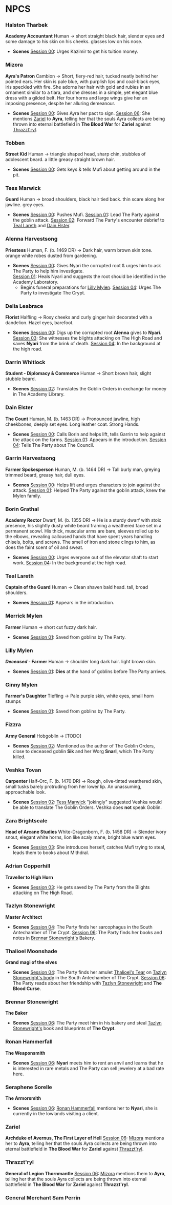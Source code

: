 # NPCS
### Halston Tharbek
**Academy Accountant**
Human -> short straight black hair, slender eyes and some damage to his skin on his cheeks. glasses low on his nose.
- **Scenes**
  [Session 00](dm/session_notes/session_00.md#kazimirs-tuition-struggle): Urges Kazimir to get his tuition money.

### Mizora
**Ayra's Patron**
Cambion -> Short, fiery-red hair, tucked neatly behind her pointed ears. Her skin is pale blue, with purplish lips and coal-black eyes, iris speckled with fire. She adorns her hair with gold and rubies in an ornament similar to a tiara, and she dresses in a simple, yet elegant blue dress with a gilded belt. Her four horns and large wings give her an imposing presence, despite her alluring demeanour.
- **Scenes**
  [Session 00](dm/session_notes/session_00.md#ayras-pact): Gives Ayra her pact to sign.
  [Session 06](vault/dm/session_notes/session_06.md#introduction): She mentions [Zariel](vault/dm/npcs.md#zariel) to **Ayra**, telling her that the souls Ayra collects are being thrown into eternal battlefield in **The Blood War** for **Zariel** against [Thrazzt'ryl](vault/dm/npcs.md#thrazztryl).

### Tobben
**Street Kid**
Human -> triangle shaped head, sharp chin, stubbles of adolescent beard. a little greasy straight brown hair.
- **Scenes**
  [Session 00](dm/session_notes/session_00.md#mufis-performance): Gets keys & tells Mufi about getting around in the pit.

### Tess Marwick
**Guard**
Human -> broad shoulders, black hair tied back. thin scare along her jawline. grey eyes.
- **Scenes**
  [Session 00](dm/session_notes/session_00.md#mufis-performance): Pushes Mufi.
  [Session 01](dm/session_notes/session_01.md#the-farmhouse-and-barn): Lead The Party against the goblin attack.
  [Session 02](dm/session_notes/session_02.md#back-in-new-arvandal): Forward The Party's encounter debrief to [Teal Lareth](dm/npcs.md#teal-lareth) and [Dain Elster](dm/npcs.md#dain-elster).

### Alenna Harvestsong
**Priestess**
Human, F. (b. 1469 DR) -> Dark hair, warm brown skin tone. orange white robes dusted from gardening.
- **Scenes**
  [Session 00](dm/session_notes/session_00.md#nyari-investigates-the-pollution): Gives Nyari the corrupted root & urges him to ask The Party to help him investigate.  
  [Session 01](dm/session_notes/session_01.md#revealed-secrets): Heals Nyari and suggests the root should be identified in the Academy Laboratory.
    - Begins funeral preparations for [Lilly Mylen](dm/npcs.md#lilly-mylen).
  [Session 04](vault/dm/session_notes/session_04.md#intro-at-the-high-road): Urges The Party to investigate The Crypt.

### Delia Leabrace
**Florist**
Halfling -> Rosy cheeks and curly ginger hair decorated with a dandelion. Hazel eyes, barefoot. 
- **Scenes**
  [Session 00](dm/session_notes/session_00.md#nyari-investigates-the-pollution): Digs up the corrupted root **Alenna** gives to **Nyari**.  
  [Session 03](dm/session_notes/session_03.md#the-high-road): She witnesses the blights attacking on The High Road and saves **Nyari** from the brink of death. 
  [Session 04](vault/dm/session_notes/session_04.md#intro-at-the-high-road): In the background at the high road.

### Darrin Whitlock
**Student - Diplomacy & Commerce**
Human -> Short brown hair, slight stubble beard.
- **Scenes**
  [Session 02](dm/session_notes/session_02.md#the-library): Translates the Goblin Orders in exchange for money in The Academy Library.

### Dain Elster
**The Count**
Human, M. (b. 1463 DR) -> Pronounced jawline, high cheekbones, deeply set eyes. Long leather coat. Strong Hands.
- **Scenes**
  [Session 00](dm/session_notes/session_00.md#the-elevator-scene): Calls Borin and helps lift, tells Garrin to help against the attack on the farms. 
  [Session 01](dm/session_notes/session_01.md#introduction): Appears in the introduction.
  [Session 04](vault/dm/session_notes/session_04.md#intro-at-the-high-road): Tells The Party about The Council.

### Garrin Harvestsong
**Farmer Spokesperson** 
Human, M. (b. 1464 DR) -> Tall burly man, greying trimmed beard, greasy hair, dull eyes.
- **Scenes**
  [Session 00](dm/session_notes/session_00.md#the-elevator-scene): Helps lift and urges characters to join against the attack.
  [Session 01](dm/session_notes/session_01.md#the-farmhouse-and-barn): Helped The Party against the goblin attack, knew the Mylen family.

### Borin Grathal
**Academy Rector**
Dwarf, M. (b. 1355 DR) -> He is a sturdy dwarf with stoic presence, his slightly dusty white beard framing a weathered face set in a permanent scowl. His thick, muscular arms are bare, sleeves rolled up to the elbows, revealing calloused hands that have spent years handling chisels, bolts, and screws. The smell of iron and stone clings to him, as does the faint scent of oil and sweat. 
- **Scenes**
  [Session 00](dm/session_notes/session_00.md#after-the-dust-settles): Urges everyone out of the elevator shaft to start work.
  [Session 04](vault/dm/session_notes/session_04.md#intro-at-the-high-road): In the background at the high road.

### Teal Lareth
**Captain of the Guard**
Human -> Clean shaven bald head. tall, broad shoulders. 
- **Scenes**
  [Session 01](dm/session_notes/session_01.md#introduction): Appears in the introduction.

### Merrick Mylen
**Farmer**
Human -> short cut fuzzy dark hair. 
- **Scenes**
  [Session 01](dm/session_notes/session_01.md#the-farmhouse-and-barn): Saved from goblins by The Party.

### Lilly Mylen
***Deceased* - Farmer**
Human -> shoulder long dark hair. light brown skin.
- **Scenes** 
  [Session 01](dm/session_notes/session_01.md#the-farmhouse-and-barn): **Dies** at the hand of goblins before The Party arrives.

### Ginny Mylen
**Farmer's Daughter**
Tiefling -> Pale purple skin, white eyes, small horn stumps 
- **Scenes**
  [Session 01](dm/session_notes/session_01.md#the-farmhouse-and-barn): Saved from goblins by The Party.

### Fizzra
**Army General**
Hobgoblin -> [TODO]
- **Scenes**
  [Session 02](dm/session_notes/session_02.md#the-trail): Mentioned as the author of The Goblin Orders, close to deceased goblin **Sik** and her Worg **Snarl**, which The Party killed.

### Veshka Tovan
**Carpenter**
Half-Orc, F. (b. 1470 DR) -> Rough, olive-tinted weathered skin, small tusks barely protruding from her lower lip. An unassuming, approachable look. 
- **Scenes**
  [Session 02](dm/session_notes/session_02.md#back-in-new-arvandal): [Tess Marwick](dm/npcs.md#tess-marwick) "jokingly" suggested Veshka would be able to translate The Goblin Orders. Veshka does **not** speak Goblin.

### Zara Brightscale
**Head of Arcane Studies**
White-Dragonborn, F. (b. 1458 DR) -> Slender ivory snout, elegant white horns, lion like scaly mane, bright blue warm eyes.
- **Scenes**
  [Session 03](dm/session_notes/session_03.md#the-library): She introduces herself, catches Mufi trying to steal, leads them to books about Mithdral.

### Adrian Copperhill
**Traveller to High Horn**
- **Scenes**
  [Session 03](dm/session_notes/session_03.md#the-high-road): He gets saved by The Party from the Blights attacking on The High Road. 

### Tazlyn Stonewright
**Master Architect**
- **Scenes**
  [Session 04](vault/dm/session_notes/session_04.md#the-crypt-level-0-left): The Party finds her sarcophagus in the South Antechamber of The Crypt.
  [Session 06](vault/dm/session_notes/session_06.md#introduction): The Party finds her books and notes in [Brennar Stonewright's](vault/dm/npcs.md#brennar-stonewright) Bakery.

### Thalioel Moonshade
**Grand magi of the elves**
- **Scenes**
  [Session 04](vault/dm/session_notes/session_04.md#the-crypt-level-0-left): The Party finds her amulet [Thalioel's Tear](dm/items.md#thalioels-tear) on [Tazlyn Stonewright's body](vault/dm/npcs.md#tazlyn-stonewright) in the South Antechamber of The Crypt.
  [Session 06](vault/dm/session_notes/session_06.md#introduction): The Party reads about her friendship with [Tazlyn Stonewright](vault/dm/npcs.md#tazlyn-stonewright) and **The Blood Curse**.

### Brennar Stonewright
**The Baker**
- **Scenes**
  [Session 06](vault/dm/session_notes/session_06.md#introduction): The Party meet him in his bakery and steal [Tazlyn Stonewright's](vault/dm/npcs.md#tazlyn-stonewright) book and blueprints of **The Crypt**.

### Ronan Hammerfall
**The Weaponsmith**
- **Scenes**
  [Session 06](vault/dm/session_notes/session_06.md#introduction): **Nyari** meets him to rent an anvil and learns that he is interested in rare metals and The Party can sell jewelery at a bad rate here.

### Seraphene Sorelle
**The Armorsmith**
- **Scenes**
  [Session 06](vault/dm/session_notes/session_06.md#introduction): [Ronan Hammerfall](vault/dm/npcs.md#ronan-hammerfall) mentions her to **Nyari**, she is currently in the lowlands visiting a client.

### Zariel
**Archduke of Avernus, The First Layer of Hell**
  [Session 06](vault/dm/session_notes/session_06.md#introduction): [Mizora](vault/dm/npcs.md#mizora) mentions her to **Ayra**, telling her that the souls Ayra collects are being thrown into eternal battlefield in **The Blood War** for **Zariel** against [Thrazzt'ryl](vault/dm/npcs.md#thrazztryl).

### Thrazzt'ryl
**General of Legion Thornmantle**
  [Session 06](vault/dm/session_notes/session_06.md#introduction): [Mizora](vault/dm/npcs.md#mizora) mentions them to **Ayra**, telling her that the souls Ayra collects are being thrown into eternal battlefield in **The Blood War** for **Zariel** against **Thrazzt'ryl**.

### General Merchant Sam Perrin
